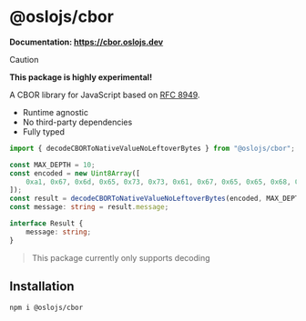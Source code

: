 # @oslojs/cbor

**Documentation: https://cbor.oslojs.dev**

> [!CAUTION]
> **This package is highly experimental!**

A CBOR library for JavaScript based on [RFC 8949](https://datatracker.ietf.org/doc/html/rfc8949).

- Runtime agnostic
- No third-party dependencies
- Fully typed

```ts
import { decodeCBORToNativeValueNoLeftoverBytes } from "@oslojs/cbor";

const MAX_DEPTH = 10;
const encoded = new Uint8Array([
	0xa1, 0x67, 0x6d, 0x65, 0x73, 0x73, 0x61, 0x67, 0x65, 0x65, 0x68, 0x65, 0x6c, 0x6c, 0x6f
]);
const result = decodeCBORToNativeValueNoLeftoverBytes(encoded, MAX_DEPTH) as Result;
const message: string = result.message;

interface Result {
	message: string;
}
```

> This package currently only supports decoding

## Installation

```
npm i @oslojs/cbor
```
